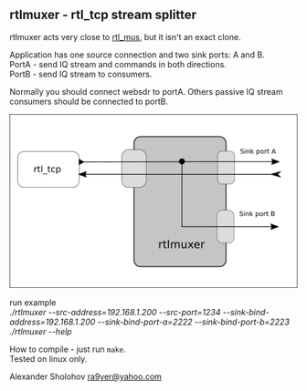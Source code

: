 ## rtlmuxer - rtl_tcp stream splitter

rtlmuxer acts very close to [rtl_mus](https://github.com/simonyiszk/rtl_mus), but it isn't an exact clone.

Application has one source connection and two sink ports: A and B.  
PortA - send IQ stream and commands in both directions.  
PortB - send IQ stream to consumers.  

Normally you should connect websdr to portA. Others passive IQ stream consumers should be connected to portB.


![Diagram](./doc/rtlmuxer_diagram.png)

run example  
_./rtlmuxer --src-address=192.168.1.200 --src-port=1234 --sink-bind-address=192.168.1.200 --sink-bind-port-a=2222 --sink-bind-port-b=2223_  
_./rtlmuxer --help_  

How to compile - just run `make`.  
Tested on linux only.

Alexander Sholohov <ra9yer@yahoo.com>
